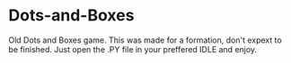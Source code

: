 # Dots-and-Boxes
Old Dots and Boxes game. This was made for a formation, don't expext to be finished. Just open the .PY file in your preffered IDLE and enjoy.
